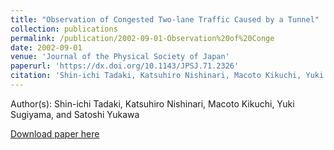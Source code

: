 ```yaml
---
title: "Observation of Congested Two-lane Traffic Caused by a Tunnel"
collection: publications
permalink: /publication/2002-09-01-Observation%20of%20Conge
date: 2002-09-01
venue: 'Journal of the Physical Society of Japan'
paperurl: 'https://dx.doi.org/10.1143/JPSJ.71.2326'
citation: 'Shin-ichi Tadaki, Katsuhiro Nishinari, Macoto Kikuchi, Yuki Sugiyama, and Satoshi Yukawa, Observation of Congested Two-lane Traffic Caused by a Tunnel, Journal of the Physical Society of Japan, <b>71</b>, 2326-2334, (2002)'
---
```


Author(s): Shin-ichi Tadaki, Katsuhiro Nishinari, Macoto Kikuchi, Yuki Sugiyama, and Satoshi Yukawa


<a href='https://dx.doi.org/10.1143/JPSJ.71.2326'>Download paper here</a>
